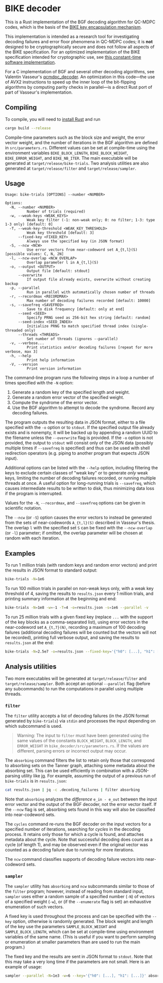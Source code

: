 # BIKE decoder

This is a Rust implementation of the BGF decoding algorithm for QC-MDPC codes, which is the basis of the [BIKE key encapsulation mechanism](https://bikesuite.org/).

This implementation is intended as a research tool for investigating decoding failures and error floor phenomena in QC-MDPC codes; it is **not** designed to be cryptographically secure and does not follow all aspects of the BIKE specification. For an optimized implementation of the BIKE specification intended for cryptographic use, see [this constant-time software implementation](https://github.com/awslabs/bike-kem).

For a C implementation of BGF and several other decoding algorithms, see Valentin Vasseur's [qcmdpc_decoder](https://github.com/vvasseur/qcmdpc_decoder). An optimization in this code—the use of AVX2 instructions to speed up the inner loop of the bit-flipping algorithms by computing parity checks in parallel—is a direct Rust port of part of Vasseur's implementation.

## Compiling

To compile, you will need to [install Rust](https://www.rust-lang.org/tools/install) and run

```sh
cargo build --release
```

Compile-time parameters such as the block size and weight, the error vector weight, and the number of iterations in the BGF algorithm are defined in `src/parameters.rs`. Different values can be set at compile-time using the environment variables `BIKE_BLOCK_LENGTH`, `BIKE_BLOCK_WEIGHT`, `BIKE_ERROR_WEIGHT`, and `BIKE_NB_ITER`. The main executable will be generated at `target/release/bike-trials`. Two analysis utilities are also generated at `target/release/filter` and `target/release/sampler`.

## Usage

```
Usage: bike-trials [OPTIONS] --number <NUMBER>

Options:
  -N, --number <NUMBER>
          Number of trials (required)
  -w, --weak-keys <WEAK_KEYS>
          Weak key filter (-1: non-weak only; 0: no filter; 1-3: type 1-3 only) [default: 0]
  -T, --weak-key-threshold <WEAK_KEY_THRESHOLD>
          Weak key threshold [default: 3]
      --fixed-key <FIXED_KEY>
          Always use the specified key (in JSON format)
  -S, --ncw <NCW>
          Use error vectors from near-codeword set A_{t,l}(S) [possible values: C, N, 2N]
  -l, --ncw-overlap <NCW_OVERLAP>
          Overlap parameter l in A_{t,l}(S)
  -o, --output <OUTPUT>
          Output file [default: stdout]
      --overwrite
          If output file already exists, overwrite without creating backup
  -p, --parallel
          Run in parallel with automatically chosen number of threads
  -r, --recordmax <RECORDMAX>
          Max number of decoding failures recorded [default: 10000]
  -s, --savefreq <SAVEFREQ>
          Save to disk frequency [default: only at end]
      --seed <SEED>
          Specify PRNG seed as 256-bit hex string [default: random]
      --seed-index <SEED_INDEX>
          Initialize PRNG to match specified thread index (single-threaded only)
      --threads <THREADS>
          Set number of threads (ignores --parallel)
  -v, --verbose...
          Print statistics and/or decoding failures [repeat for more verbose, max 3]
  -h, --help
          Print help information
  -V, --version
          Print version information
```

The command-line program runs the following steps in a loop a number of times specified with the `-N` option:

1. Generate a random key of the specified length and weight.
2. Generate a random error vector of the specified weight.
3. Compute the syndrome of the error vector.
4. Use the BGF algorithm to attempt to decode the syndrome. Record any decoding failures.

The program outputs the resulting data in JSON format, either to a file specified with the `-o` option or to `stdout`. If the specified output file already exists and is nonempty, it will be backed up by appending a random UUID to the filename unless the `--overwrite` flag is provided. If the `-o` option is not provided, the output to `stdout` will consist only of the JSON data (possibly multiple times if `--savefreq` is specified) and thus can be used with shell redirection operators (e.g. piping to another program that expects JSON input).

Additional options can be listed with the `--help` option, including filtering the keys to exclude certain classes of "weak key" or to generate *only* weak keys, limiting the number of decoding failures recorded, or running multiple threads at once. A useful option for long-running trials is `--savefreq`, which causes intermediate results to be written to disk, thus minimizing data loss if the program is interrupted.

Values for the `-N`, `--recordmax`, and `--savefreq` options can be given in scientific notation.

The `--ncw` (or `-S`) option causes the error vectors to instead be generated from the sets of near-codewords `A_{t,l}(S)` described in Vasseur's thesis. The overlap `l` with the specified set `S` can be fixed with the `--ncw-overlap` (or `-l`) parameter; if omitted, the overlap parameter will be chosen at random with each iteration.

## Examples

To run 1 million trials (with random keys and random error vectors) and print the results in JSON format to standard output:

```sh
bike-trials -N=1e6
```

To run 100 million trials in parallel on non-weak keys only, with a weak key threshold of 4, saving the results to `results.json` every 1 million trials, and printing summary information at the beginning and end:

```sh
bike-trials -N=1e8 -w=-1 -T=4 -o=results.json -s=1e6 --parallel -v
```

To run 25 million trials with a given fixed key (replace `...` with the support of the key blocks as a comma-separated list), using error vectors in the near-codeword set `A_{t,7}(N)`, recording a maximum of 100 decoding failures (additional decoding failures will be counted but the vectors will not be recorded), printing full verbose output, and saving the results to `results.json` at the end:

```sh
bike-trials -N=2.5e7 -o=results.json --fixed-key='{"h0": [...], "h1": [...]}' --recordmax=100 -S=N -l=7 -v -v -v
```

## Analysis utilities

Two more executables will be generated at `target/release/filter` and `target/release/sampler`. Both accept an optional `--parallel` flag (before any subcommands) to run the computations in parallel using multiple threads.

### `filter`

The `filter` utility accepts a list of decoding failures (in the JSON format generated by `bike-trials`) via `stdin` and processes the input depending on which subcommand is used.

> Warning: The input to `filter` must have been generated using the same values of the constants `BLOCK_WEIGHT`, `BLOCK_LENGTH`, and `ERROR_WEIGHT` in `bike_decoder/src/parameters.rs`. If the values are different, parsing errors or incorrect output may occur.

The `absorbing` command filters the list to retain only those that correspond to absorbing sets on the Tanner graph, attaching some metadata about the absorbing set. This can be used efficiently in combination with a JSON-parsing utility like [jq](https://stedolan.github.io/jq/). For example, assuming the output of a previous run of `bike-trials` is in `results.json`:

```sh
cat results.json | jq -c .decoding_failures | filter absorbing
```

Note that `absorbing` analyzes the *difference* `e_in - e_out` between the input error vector and the output of the BGF decoder, not the error vector itself. If the `--ncw` flag is set, absorbing sets found in this way will also be classified into near-codeword sets.

The `cycles` command re-runs the BGF decoder on the input vectors for a specified number of iterations, searching for *cycles* in the decoding process. It retains only those for which a cycle is found, and attaches metadata about the cycle. Note that successful decoding does count as a cycle (of length 1), and may be observed even if the original vector was counted as a decoding failure due to running for more iterations.

The `ncw` command classifies supports of decoding failure vectors into near-codeword sets.

### `sampler`

The `sampler` utility has `absorbing` and `ncw` subcommands similar to those of the `filter` program; however, instead of reading from standard input, `sampler` uses either a random sample of a specified number (`-N`) of vectors of a specified weight (`-w`), or (if the `--enumerate` flag is set) an exhaustive enumeration of such vectors.

A fixed key is used throughout the process and can be specified with the `--key` option, otherwise is randomly generated. The block weight and length of the key use the parameters `SAMPLE_BLOCK_WEIGHT` and `SAMPLE_BLOCK_LENGTH`, which can be set at compile-time using environment variables of the same name. (This is useful if you want to perform sampling or enumeration at smaller parameters than are used to run the main program.)

The fixed key and the results are sent in JSON format to `stdout`. Note that this may take a very long time if the parameters are not small. Here is an example of usage:

```sh
sampler --parallel -N=1e3 -w=6 --key='{"h0": [...], "h1": [...]}' absorbing 
```

